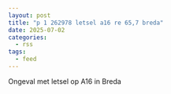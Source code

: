 ```yaml
---
layout: post
title: "p 1 262978 letsel a16 re 65,7 breda"
date: 2025-07-02
categories: 
  - rss
tags: 
  - feed
---
```


Ongeval met letsel op A16 in Breda
